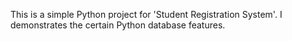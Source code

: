 This is a simple Python project for 'Student Registration System'.
I demonstrates the certain Python database features.
